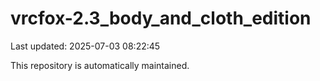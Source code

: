 # vrcfox-2.3_body_and_cloth_edition

Last updated: 2025-07-03 08:22:45

This repository is automatically maintained.
